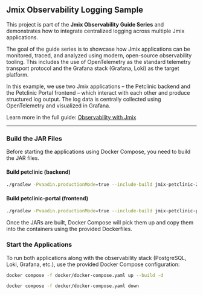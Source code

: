 ## Jmix Observability Logging Sample

This project is part of the **Jmix Observability Guide Series** and demonstrates how to integrate centralized logging across multiple Jmix applications.

The goal of the guide series is to showcase how Jmix applications can be monitored, traced, and analyzed using modern, open-source observability tooling. This includes the use of OpenTelemetry as the standard telemetry transport protocol and the Grafana stack (Grafana, Loki) as the target platform.

In this example, we use two Jmix applications – the Petclinic backend and the Petclinic Portal frontend – which interact with each other and produce structured log output. The log data is centrally collected using OpenTelemetry and visualized in Grafana.

Learn more in the full guide: [Observability with Jmix](https://github.com/jmix-framework/jmix-guides/tree/main/jmix-observability-logging-sample)

---

### Build the JAR Files

Before starting the applications using Docker Compose, you need to build the JAR files.

#### Build petclinic (backend)
```bash
./gradlew -Pvaadin.productionMode=true --include-build jmix-petclinic-2 :jmix-petclinic-2:clean :jmix-petclinic-2:bootJar -x test --no-build-cache
```


#### Build petclinic-portal (frontend)
```bash
./gradlew -Pvaadin.productionMode=true --include-build jmix-petclinic-portal :jmix-petclinic-portal:clean :jmix-petclinic-portal:bootJar -x test --no-build-cache
```

Once the JARs are built, Docker Compose will pick them up and copy them into the containers using the provided Dockerfiles.

### Start the Applications

To run both applications along with the observability stack (PostgreSQL, Loki, Grafana, etc.), use the provided Docker Compose configuration:

```bash
docker compose -f docker/docker-compose.yaml up --build -d
```

```bash
docker compose -f docker/docker-compose.yaml down
```